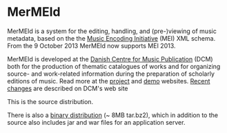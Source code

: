 MerMEId
=======

MerMEId is a system for the editing, handling, and (pre-)viewing of music
metadata, based on the the [Music Encoding
Initiative](http://www.music-encoding.org/) (MEI)  XML schema. From the 9
October 2013 MerMEId now supports MEI 2013.

MerMEId is developed at the [Danish Centre for Music Publication](http://www.kb.dk/en/kb/nb/mta/dcm/index.html) (DCM) both for
the production of thematic catalogues of works and for organizing source- and
work-related information during the preparation of scholarly editions of
music. Read more at the
[project](http://www.kb.dk/en/kb/nb/mta/dcm/projekter/mermeid.html) and
[demo](http://labs.kb.dk/editor/) websites.
[Recent changes](http://www.kb.dk/en/kb/nb/mta/dcm/projekter/mermeid/news.html) are described on DCM's web site

This is the source distribution. 

There is also a [binary distribution](http://labs.kb.dk/editor/mermeid.tar.bz2) (~ 8MB tar.bz2), which in addition to the source also includes jar and war files for an application server.
